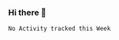 ### Hi there 👋

<!--START_SECTION:waka-->
```text
No Activity tracked this Week
```
<!--END_SECTION:waka-->

<!--
**Abingcbc/Abingcbc** is a ✨ _special_ ✨ repository because its `README.md` (this file) appears on your GitHub profile.

Here are some ideas to get you started:

- 🔭 I’m currently working on ...
- 🌱 I’m currently learning ...
- 👯 I’m looking to collaborate on ...
- 🤔 I’m looking for help with ...
- 💬 Ask me about ...
- 📫 How to reach me: ...
- 😄 Pronouns: ...
- ⚡ Fun fact: ...
![Abing's github stats](https://github-readme-stats.vercel.app/api?username=abingcbc&count_private=true&show_icons=true&theme=dark)

![Top Langs](https://github-readme-stats.vercel.app/api/top-langs/?username=abingcbc&count_private=true)

-->

